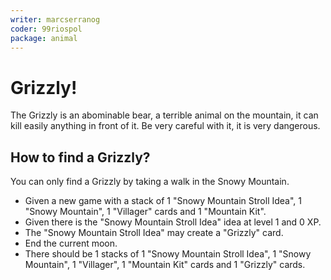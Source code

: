```yaml
---
writer: marcserranog
coder: 99riospol
package: animal
---
```


# Grizzly!

The Grizzly is an abominable bear, 
a terrible animal on the mountain, 
it can kill easily anything in front of it. 
Be very careful with it, it is very dangerous.

## How to find a Grizzly?

You can only find a Grizzly by taking a walk in the Snowy Mountain.

 * Given a new game with a stack of 1 "Snowy Mountain Stroll Idea", 1 "Snowy Mountain", 1 "Villager" cards and 1 "Mountain Kit".
 * Given there is the "Snowy Mountain Stroll Idea" idea at level 1 and 0 XP.
 * The "Snowy Mountain Stroll Idea" may create a "Grizzly" card.
 * End the current moon.
 * There should be 1 stacks of 1 "Snowy Mountain Stroll Idea", 1 "Snowy Mountain", 1 "Villager", 1 "Mountain Kit" cards and 1 "Grizzly" cards.



